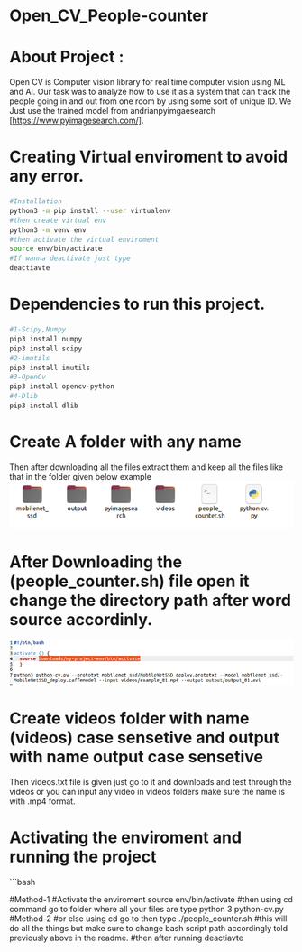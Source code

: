 # Open_CV_People-counter

<h1>About Project :</h1>

Open CV is Computer vision library for real time computer vision using ML and AI. Our task was to analyze how to use it as a system that can track the people going in and out from one room by using some sort of unique ID. We Just use the trained model from andrianpyimgaesearch [https://www.pyimagesearch.com/]. 

<h1>Creating Virtual enviroment to avoid any error.</h1>

 ```bash
#Installation
python3 -m pip install --user virtualenv
#then create virtual env 
python3 -m venv env
#then activate the virtual enviroment
source env/bin/activate
#If wanna deactivate just type
deactiavte
```
<h1>Dependencies to run this project.</h1>

 ```bash
#1-Scipy,Numpy
pip3 install numpy
pip3 install scipy
#2-imutils
pip3 install imutils
#3-OpenCv
pip3 install opencv-python
#4-Dlib
pip3 install dlib
```
<h1>Create A folder with any name</h1>
Then after downloading all the files extract them and keep all the files like that in the folder given below example
<img src="pic1.png" alt="pic1">

<h1>After Downloading the (people_counter.sh) file open it change the directory path after word source accordinly.</h1>
<img src="pic2.png" alt="pic2">

<h1>Create videos folder with name (videos) case sensetive and output with name output case sensetive</h1>
<p>Then videos.txt file is given just go to it and downloads and test through the videos or you can input any video in videos folders make sure the name is with .mp4 format.
 
 <h1>Activating the enviroment and running the project</h1>
  ```bash
 
#Method-1
#Activate the enviroment
source env/bin/activate
#then using cd command go to folder where all your files are type
python 3 python-cv.py
#Method-2
#or else using cd go to then type
./people_counter.sh 
#this will do all the things but make sure to change bash script path accordingly told previously above in the readme.
#then after running
deactiavte
```
